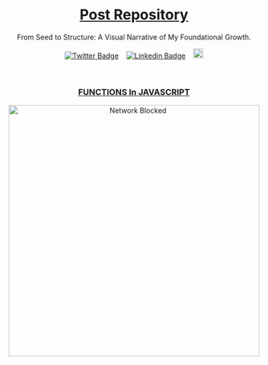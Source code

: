 <a href="https://jeevanpandey-dev.hashnode.dev/">
  <h1 align="center">Post Repository</h1>
</a>

<p align="center">
  From Seed to Structure: A Visual Narrative of My Foundational Growth.
</p>

<div align= "center">

[![Twitter Badge](https://img.shields.io/badge/-@Jeevan__Pandey-1ca0f1?style=social&labelColor=red&logo=x&logoColor=black&link=https://x.com/Jeevan__Pandey)](https://x.com/Jeevan__Pandey) &nbsp;&nbsp; [![Linkedin Badge](https://img.shields.io/badge/@Jeevan__Pandey-0e76a8)](https://www.linkedin.com/in/jeevan-pandey-885b73324/) &nbsp;&nbsp; <img src="https://img.shields.io/static/v1?message=Youtube&logo=youtube&label=&color=FF0000&logoColor=white&labelColor=&style=for-the-badge" height="20" alt="youtube logo" /></div>


<br>

<div align="center">

### [FUNCTIONS In JAVASCRIPT](https://jeevanpandey-dev.hashnode.dev/functions-in-javascript)


<a href="https://jeevanpandey-dev.hashnode.dev/functions-in-javascript">
      <img width = "500px" alt="Network Blocked" src="https://cdn.hashnode.com/res/hashnode/image/upload/v1741613904856/21738476-0d1b-4ae8-9dfa-a0d51fb836ea.png?w=1600&h=840&fit=crop&crop=entropy&auto=compress,format&format=webp">
  </a>
</div>
  


<br>
